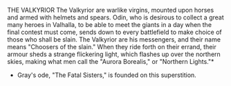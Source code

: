 THE VALKYRIOR
  The Valkyrior are warlike virgins, mounted upon horses and armed
  with helmets and spears. Odin, who is desirous to collect a great many
  heroes in Valhalla, to be able to meet the giants in a day when the
  final contest must come, sends down to every battlefield to make
  choice of those who shall be slain. The Valkyrior are his
  messengers, and their name means "Choosers of the slain." When they
  ride forth on their errand, their armour sheds a strange flickering
  light, which flashes up over the northern skies, making what men
  call the "Aurora Borealis," or "Northern Lights."*

  * Gray's ode, "The Fatal Sisters," is founded on this superstition.